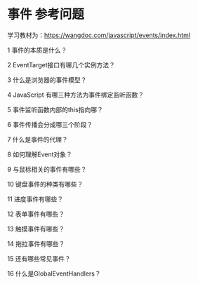 # 事件 参考问题

学习教材为：https://wangdoc.com/javascript/events/index.html

1 事件的本质是什么？

2 EventTarget接口有哪几个实例方法？

3 什么是浏览器的事件模型？

4 JavaScript 有哪三种方法为事件绑定监听函数？

5 事件监听函数内部的this指向哪？

6 事件传播会分成哪三个阶段？

7 什么是事件的代理？

8 如何理解Event对象？

9 与鼠标相关的事件有哪些？

10 键盘事件的种类有哪些？

11 进度事件有哪些？

12 表单事件有哪些？

13 触摸事件有哪些？

14 拖拉事件有哪些？

15 还有哪些常见事件？

16 什么是GlobalEventHandlers？
